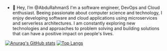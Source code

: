 - 👋 Hey, I’m @AbduRahmanS I'm a software engineer, DevOps and Cloud enthusiast.
Beeing passionate about computer science and technology, I enjoy developing software and cloud applications using microservices and serverless architectures. I am constantly exploring new technologies and approaches to problem solving and building solutions that can have a positive impact on people's lives.

[![Anurag's GitHub stats](https://github-readme-stats.vercel.app/api?username=abdurahmans&theme=nightowl&count_private=true&show_icons=true)](https://github.com/anuraghazra/github-readme-stats) [![Top Langs](https://github-readme-stats.vercel.app/api/top-langs/?username=abdurahmans&layout=compact&theme=nightowl&langs_count=8)](https://github.com/anuraghazra/github-readme-stats)
<!---
AbduRahmanS/AbduRahmanS is a ✨ special ✨ repository because its `README.md` (this file) appears on your GitHub profile.
You can click the Preview link to take a look at your changes.
--->
